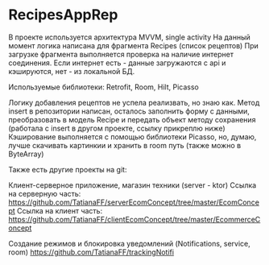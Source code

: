 # RecipesAppRep

В проекте используется архитектура MVVM, single activity
На данный момент логика написана для фрагмента Recipes (список рецептов)
При загрузке фрагмента выполняется проверка на наличие интернет соединения. 
Если интернет есть - данные загружаются с api и кэшируются, нет - из локальной БД.

Используемые библиотеки:
Retrofit, Room, Hilt, Picasso

Логику добавления рецептов не успела реализвать, но знаю как. Метод insert в репозитории написан, осталось заполнить форму с данными, преобразовать в модель Recipe и передать объект методу сохранения (работала с insert в другом проекте, ссылку прикреплю ниже)
Кэширование выполняется с помощью библиотеки Picasso, но, думаю, лучше скачивать картинкии и хранить в room путь (также можно в ByteArray)

Также есть другие проекты на git:

Клиент-серверное приложение, магазин техники (server - ktor)
Ссылка на серверную часть:
https://github.com/TatianaFF/serverEcomConcept/tree/master/EcomConcept
Ссылка на клиент часть:
https://github.com/TatianaFF/clientEcomConcept/tree/master/EcommerceConcept

Создание режимов и блокировка уведомлений (Notifications, service, room)
https://github.com/TatianaFF/trackingNotifi
